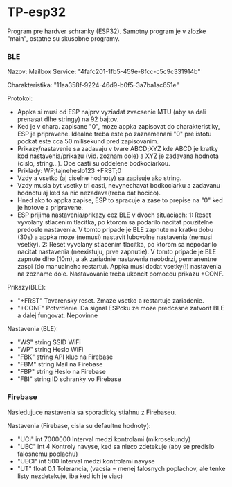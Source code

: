 # TP-esp32
Program pre hardver schranky (ESP32). Samotny program je v zlozke "main", ostatne su skusobne programy.

### BLE
Nazov: Mailbox
Service: "4fafc201-1fb5-459e-8fcc-c5c9c331914b"

Charakteristika:   "11aa358f-9224-46d9-b0f5-3a7ba1ac651e"

Protokol:
- Appka si musi od ESP najprv vyziadat zvacsenie MTU (aby sa dali prenasat dlhe stringy) na 92 bajtov.
- Ked je v chara. zapisane "0", moze appka zapisovat do charakteristiky, ESP je pripravene. Idealne treba este po zaznamenani "0" pre istotu pockat este cca 50 milisekund pred zapisovanim.
- Prikazy/nastavenie sa zadavaju v tvare
ABCD;XYZ
kde ABCD je kratky kod nastavenia/prikazu (vid. zoznam dole) a XYZ je zadavana hodnota (cislo, string...). Obe casti su oddelene bodkociarkou.
- Priklady:
WP;tajneheslo123
+FRST;0
- Vzdy a vsetko (aj ciselne hodnoty) sa zapisuje ako string.
- Vzdy musia byt vsetky tri casti, nevynechavat bodkociarku a zadavanu hodnotu aj ked sa nic nezadava(treba dat hocico).
- Hned ako to appka zapise, ESP to spracuje a zase to prepise na "0" ked je hotove a pripravene.
- ESP prijima nastavenia/prikazy cez BLE v dvoch situaciach:
1: Reset vyvolany stlacenim tlacitka, po ktorom sa podarilo nacitat pouzitelne predosle nastavenia. V tomto pripade je BLE zapnute na kratku dobu (30s) a appka moze (nemusi) nastavit lubovolne nastavenia (nemusi vsetky).
2: Reset vyvolany stlacenim tlacitka, po ktorom sa nepodarilo nacitat nastavenia (neexistuju, prve zapnutie). V tomto pripade je BLE zapnute dlho (10m), a ak zariadnie nastavenia neobdrzi, permanentne zaspi (do manualneho restartu). Appka musi dodat vsetky(!) nastavenia na zozname dole. Nastavovanie treba ukoncit pomocou prikazu +CONF.

Prikazy(BLE):
- "+FRST"		Tovarensky reset. Zmaze vsetko a restartuje zariadenie.
- "+CONF"		Potvrdenie. Da signal ESPcku ze moze predcasne zatvorit BLE a dalej fungovat. Nepovinne

Nastavenia (BLE):
- "WS"		string		SSID WiFi
- "WP"		string		Heslo WiFi
- "FBK"		string		API kluc na Firebase
- "FBM"		string		Mail na Firebase
- "FBP"		string		Heslo na Firebase
- "FBI"		string		ID schranky vo Firebase

### Firebase
Nasledujuce nastavenia sa sporadicky stiahnu z Firebaseu.

Nastavenia (Firebase, cisla su defaultne hodnoty):
- "UCI"		int			7000000		Interval medzi kontrolami (mikrosekundy)
- "UEC"		int			4			Kontroly navyse, ked sa nieco zdetekuje (aby se predislo falosnemu poplachu)
- "UECI"	int			500			Interval medzi kontrolami navyse
- "UT"		float		0.1			Tolerancia, (vacsia = menej falosnych poplachov, ale tenke listy nezdetekuje, iba ked ich je viac)


